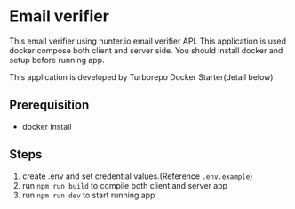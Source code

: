 # Email verifier

This email verifier using hunter.io email verifier API.
This application is used docker compose both client and server side.
You should install docker and setup before running app.

This application is developed by Turborepo Docker Starter(detail below)

## Prerequisition

- docker install

## Steps

1. create .env and set credential values.(Reference `.env.example`)
2. run `npm run build` to compile both client and server app
3. run `npm run dev` to start running app
